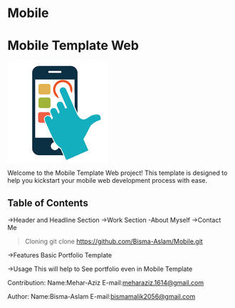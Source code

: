 # Mobile


# Mobile Template Web

![Project Logo](./logo.png)

Welcome to the Mobile Template Web project! This template is designed to help you kickstart your mobile web development process with ease.


## Table of Contents

->Header and Headline Section
->Work Section
      -About Myself
->Contact Me 






   >Cloning
   git clone https://github.com/Bisma-Aslam/Mobile.git



   ->Features
Basic Portfolio Template


->Usage
This will help to See portfolio even in Mobile Template 

Contribution:
Name:Mehar-Aziz
E-mail:meharaziz.1614@gmail.com

Author:
Name:Bisma-Aslam
E-mail:bismamalik2056@gmail.com


